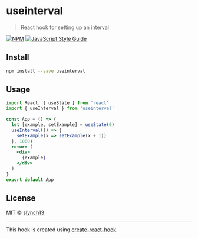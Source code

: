 # useinterval

> React hook for setting up an interval

[![NPM](https://img.shields.io/npm/v/useinterval.svg)](https://www.npmjs.com/package/useinterval) [![JavaScript Style Guide](https://img.shields.io/badge/code_style-standard-brightgreen.svg)](https://standardjs.com)

## Install

```bash
npm install --save useinterval
```

## Usage

```jsx
import React, { useState } from 'react'
import { useInterval } from 'useinterval'

const App = () => {
  let [example, setExample] = useState(0)
  useInterval(() => {
    setExample(x => setExample(x + 1))
  }, 1000)
  return (
    <div>
      {example}
    </div>
  )
}
export default App
```

## License

MIT © [slynch13](https://github.com/slynch13)

---

This hook is created using [create-react-hook](https://github.com/hermanya/create-react-hook).
